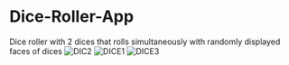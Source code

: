 # Dice-Roller-App
Dice roller with 2 dices that rolls simultaneously with randomly displayed faces of dices
![DIC2](https://user-images.githubusercontent.com/66793851/86283098-0351c800-bbfe-11ea-9ac0-f59227ce71de.JPG)
![DICE1](https://user-images.githubusercontent.com/66793851/86283104-051b8b80-bbfe-11ea-8711-7a2fa20a0102.JPG)
![DICE3](https://user-images.githubusercontent.com/66793851/86283107-051b8b80-bbfe-11ea-8547-c231a5ededd6.JPG)
